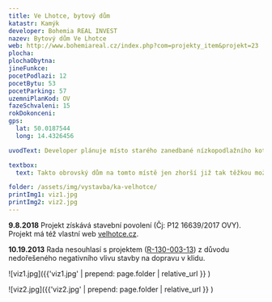 ```yaml
---
title: Ve Lhotce, bytový dům
katastr: Kamýk
developer: Bohemia REAL INVEST
nazev: Bytový dům Ve Lhotce
web: http://www.bohemiareal.cz/index.php?com=projekty_item&projekt=23
plocha:
plochaObytna:
jineFunkce: 
pocetPodlazi: 12
pocetBytu: 53
pocetParking: 57
uzemniPlanKod: OV
fazeSchvaleni: 15
rokDokonceni:
gps:
  lat: 50.0187544
  long: 14.4326456

uvodText: Developer plánuje místo starého zanedbané nízkopodlažního kotelny postavit 12patrový dům, který bude navazovat na sousední panelový dům.

textbox:
  text: Takto obrovský dům na tomto místě jen zhorší již tak těžkou možnost parkování pro stávající obyvatele.

folder: /assets/img/vystavba/ka-velhotce/
printImg1: viz1.jpg
printImg2: viz2.jpg
---
```


**9.8.2018** Projekt získává stavební povolení (Čj: P12 16639/2017 OVY). Projekt má též vlastní web [velhotce.cz](http://www.velhotce.cz/).

**10.19.2013** Rada nesouhlasí s projektem ([R-130-003-13](https://www.praha12.cz/assets/File.ashx?id_org=80112&id_dokumenty=31518)) z důvodu nedořešeného negativního vlivu stavby na dopravu v klidu.

![viz1.jpg]({{'viz1.jpg' | prepend: page.folder | relative_url }} )

![viz2.jpg]({{'viz2.jpg' | prepend: page.folder | relative_url }} )


